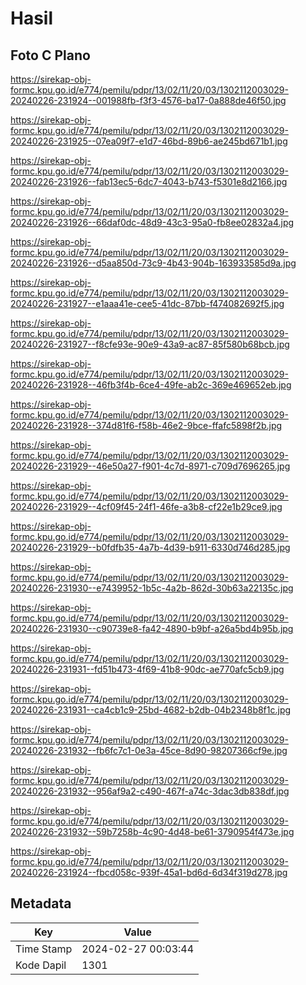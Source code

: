 # Hasil

## Foto C Plano

https://sirekap-obj-formc.kpu.go.id/e774/pemilu/pdpr/13/02/11/20/03/1302112003029-20240226-231924--001988fb-f3f3-4576-ba17-0a888de46f50.jpg

https://sirekap-obj-formc.kpu.go.id/e774/pemilu/pdpr/13/02/11/20/03/1302112003029-20240226-231925--07ea09f7-e1d7-46bd-89b6-ae245bd671b1.jpg

https://sirekap-obj-formc.kpu.go.id/e774/pemilu/pdpr/13/02/11/20/03/1302112003029-20240226-231926--fab13ec5-6dc7-4043-b743-f5301e8d2166.jpg

https://sirekap-obj-formc.kpu.go.id/e774/pemilu/pdpr/13/02/11/20/03/1302112003029-20240226-231926--66daf0dc-48d9-43c3-95a0-fb8ee02832a4.jpg

https://sirekap-obj-formc.kpu.go.id/e774/pemilu/pdpr/13/02/11/20/03/1302112003029-20240226-231926--d5aa850d-73c9-4b43-904b-163933585d9a.jpg

https://sirekap-obj-formc.kpu.go.id/e774/pemilu/pdpr/13/02/11/20/03/1302112003029-20240226-231927--e1aaa41e-cee5-41dc-87bb-f474082692f5.jpg

https://sirekap-obj-formc.kpu.go.id/e774/pemilu/pdpr/13/02/11/20/03/1302112003029-20240226-231927--f8cfe93e-90e9-43a9-ac87-85f580b68bcb.jpg

https://sirekap-obj-formc.kpu.go.id/e774/pemilu/pdpr/13/02/11/20/03/1302112003029-20240226-231928--46fb3f4b-6ce4-49fe-ab2c-369e469652eb.jpg

https://sirekap-obj-formc.kpu.go.id/e774/pemilu/pdpr/13/02/11/20/03/1302112003029-20240226-231928--374d81f6-f58b-46e2-9bce-ffafc5898f2b.jpg

https://sirekap-obj-formc.kpu.go.id/e774/pemilu/pdpr/13/02/11/20/03/1302112003029-20240226-231929--46e50a27-f901-4c7d-8971-c709d7696265.jpg

https://sirekap-obj-formc.kpu.go.id/e774/pemilu/pdpr/13/02/11/20/03/1302112003029-20240226-231929--4cf09f45-24f1-46fe-a3b8-cf22e1b29ce9.jpg

https://sirekap-obj-formc.kpu.go.id/e774/pemilu/pdpr/13/02/11/20/03/1302112003029-20240226-231929--b0fdfb35-4a7b-4d39-b911-6330d746d285.jpg

https://sirekap-obj-formc.kpu.go.id/e774/pemilu/pdpr/13/02/11/20/03/1302112003029-20240226-231930--e7439952-1b5c-4a2b-862d-30b63a22135c.jpg

https://sirekap-obj-formc.kpu.go.id/e774/pemilu/pdpr/13/02/11/20/03/1302112003029-20240226-231930--c90739e8-fa42-4890-b9bf-a26a5bd4b95b.jpg

https://sirekap-obj-formc.kpu.go.id/e774/pemilu/pdpr/13/02/11/20/03/1302112003029-20240226-231931--fd51b473-4f69-41b8-90dc-ae770afc5cb9.jpg

https://sirekap-obj-formc.kpu.go.id/e774/pemilu/pdpr/13/02/11/20/03/1302112003029-20240226-231931--ca4cb1c9-25bd-4682-b2db-04b2348b8f1c.jpg

https://sirekap-obj-formc.kpu.go.id/e774/pemilu/pdpr/13/02/11/20/03/1302112003029-20240226-231932--fb6fc7c1-0e3a-45ce-8d90-98207366cf9e.jpg

https://sirekap-obj-formc.kpu.go.id/e774/pemilu/pdpr/13/02/11/20/03/1302112003029-20240226-231932--956af9a2-c490-467f-a74c-3dac3db838df.jpg

https://sirekap-obj-formc.kpu.go.id/e774/pemilu/pdpr/13/02/11/20/03/1302112003029-20240226-231932--59b7258b-4c90-4d48-be61-3790954f473e.jpg

https://sirekap-obj-formc.kpu.go.id/e774/pemilu/pdpr/13/02/11/20/03/1302112003029-20240226-231924--fbcd058c-939f-45a1-bd6d-6d34f319d278.jpg


## Metadata

| Key        | Value               |
| ---------- | ------------------- |
| Time Stamp | 2024-02-27 00:03:44 |
| Kode Dapil | 1301                |



